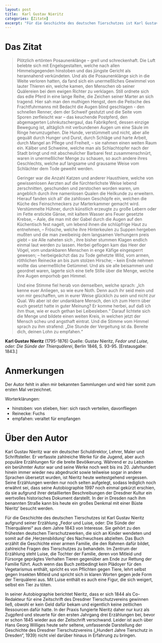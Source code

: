 ```yaml
---
layout: post
title:  Karl Gustav Nieritz
categories: [Zitate]
excerpt: "Für die Geschichte des deutschen Tierschutzes ist Karl Gustav Nieritz aufgrund seiner Erzählung „Fedor und Luise, oder: Die Sünde der Thierquälerei“ aus dem Jahre 1843 von Interesse. Sie gehört zu den frühesten deutschen Tierschutzwerken, die sich an Kinder wendeten und somit auf die ‚Herzensbildung‘ des Nachwuchses abzielten. Das Buch erzählt die Geschichte einer armen Familie, die den Rahmen dafür bildet, zahlreiche Fragen des Tierschutzes zu behandeln."
---
```


# Das Zitat

> Plötzlich ertönten Posaunenklänge – grell und schreckenhaft. Die Luft belebte sich mit Engelsgestalten, welche nach allen Himmelsgegenden hinstoben und das jüngste Gericht als herannahend verkündeten. Und als die Posaunenklänge sich in die Weite verloren hatten, da fand sich ein unermeßliches Gewimmel von lauter Thieren ein, welche kamen, den Menschen ob seiner Quälereien bei dem ewigen Richter zu verklagen. Still ordnete sich das edle Pferd in eine lange Reihe, die Zeichen seiner Marter an sich tragend. Hier sah man den muthigen Hengst, dem die Peitsche des Frachtfuhrmanns mit Bedacht die Augen blind geschlagen - den schnellen Renner, dem der Schweif gestutzt und die Seite vom Sporen zerfleischt war – das keuchende Postpferd, den abgemagerten Lohnkutschergaul, das Fabrikpferd, dessen einzige Bewegung ist, alltäglich mit verbundenen Augen um eine Säule im Ringe herumzugehen. Die Hunde, verstümmelt und nicht, aber alle gequält durch Hunger und Durst, durch Schläge und harte Arbeit, durch Mangel an Pflege und Freiheit, – sie nahmen einen weiten Raum ein. Kälber und Schweine, welche man als Schlachtopfer nach der Stadt bringt und mit abscheulicher Barbarei fest zusammenschnürt, waren in unermeßlicher Menge zu schauen, so auch andere ihres Geschlechts, welche auf langsame und grausame Weise vom Schlächter dem Tode geweiht werden.
>
> Geringer war die Anzahl Katzen und anderer Hausthiere, welche von gewissenlosen Aerzten auf die fürchterlichste Weise lebend zerschnitten, geschunden und zerstochen worden waren, um angeblich durch ihre namenlosen Qualen die Heilkunde zu erweitern. Hierauf fanden sich all’ die zahllosen Geschöpfe ein, welchen die Küche des Feinschmeckers zur Marterkammer gemacht wird. Verstümmelte Hühner, durch künstlich erzeugte zu große Lebern oder im Fette erstickte Gänse, mit kaltem Wasser ans Feuer gesetzte Krebse, – Aale, die man mit der Gabel durch die Augen auf den Küchentisch fest nagelt, um lebend ihnen die schlüpfrige Haut zu entnehmen, – Frösche, welche ihre Hinterkeulen zu Suppen hergeben mußten und die man zweibeinig dem langsamen Verhungern preis giebt – sie Alle naheten sich , ihre bisher stummen Klagen endlich einmal laut werden zu lassen. Herbei geflogen kam das Heer der Vögel, vom undankbaren Menschen in enge Käfige eingesperrt gewesen; – herbeigeächzt das zu Tode gehetzte Wild, vom armen, röthlichen Reinecke an bis zum stolzen Hirsche; – kein Ende nehmen wollte das unermeßliche Getümmel. Und als sie alle beisammen und geordnet waren, lagerte sich eine tiefe Stille über die Menge, welche ihre Augen emporhob gen Himmel.
>
> Und eine Stimme fiel herab von demselben, welche sprach: „Ich kenne euer Anliegen, so wie eure Noth. Denn auch ihr seid mein und von mir geschaffen, um in eurer Weise glücklich zu sein und nicht zur Qual. Wo aber ist der undankbare Mensch, den ich zum Herrn über euch gesetzt hatte in guter Meinung? Er komme herbei, auf daß ich ihm thue, wie er euch gethan bei Leibesleben.“ Darauf lichtete sich die Menge und bildete einen weiten Kreis, in welchen jetzt der Mensch scheu und angsthaft eintrat. Und die Stimme vom Himmel sprach zu ihm strafend: „Die Stunde der Vergeltung ist da. Bereite dich, deinen Lohn zu empfahen.“

**Karl Gustav Nieritz** (1795-1876)
Quelle: Gustav Nieritz, _Fedor und Luise, oder: Die Sünde der Thierquälerei_, Berlin 1846, S. 93-95. [Erstausgabe: 1843.]

# Anmerkungen

Der Autor fehlt in allen mir bekannten Sammlungen und wird hier somit zum ersten Mal verzeichnet.

Worterklärungen:
* hinstoben: von stieben, hier: sich rasch verteilen, davonfliegen
* Reinecke: Fuchs
* empfahen: veraltet für empfangen

# Über den Autor
Karl Gustav Nieritz war ein deutscher Schuldirektor, Lehrer, Maler und Schriftsteller. Er verfasste zahlreiche Werke für die Jugend, aber auch populäre Erzählungen für die breite Bevölkerung. Während er zu Lebzeiten ein berühmter Autor war und seine Werke noch weit bis ins 20. Jahrhundert hinein immer wieder neu abgedruckt sowie teilweise sogar in andere Sprachen übersetzt wurden, ist Nieritz heute weitestgehend vergessen. Seine Erzählungen werden nur noch selten aufgelegt, sodass lediglich noch erwähnt sei, dass seine Autobiographie 1997 noch einmal gekürzt erschien, da sie aufgrund ihrer detaillierten Beschreibungen der Dresdner Kultur ein wertvolles historisches Dokument darstellt. In der in Dresden nach ihm benannten Straße kann bis heute ein großes Denkmal mit einer Büste Nieritz’ besucht werden.

Für die Geschichte des deutschen Tierschutzes ist Karl Gustav Nieritz aufgrund seiner Erzählung „Fedor und Luise, oder: Die Sünde der Thierquälerei“ aus dem Jahre 1843 von Interesse. Sie gehört zu den frühesten deutschen Tierschutzwerken, die sich an Kinder wendeten und somit auf die ‚Herzensbildung‘ des Nachwuchses abzielten. Das Buch erzählt die Geschichte einer armen Familie, die den Rahmen dafür bildet, zahlreiche Fragen des Tierschutzes zu behandeln. Im Zentrum der Erzählung steht Luise, die Tochter der Familie, deren von Mitleid und Fürsorge geprägtes Verhalten Tieren gegenüber am Ende zur Rettung der Familie führt. Auch wenn das Buch zeitbedingt kein Plädoyer für den Vegetarismus enthält, spricht es von Pflichten gegen Tiere, lehrt selbst gegen Insekten Mitleid und spricht sich in klaren Worten gegen jede Form der Tierquälerei aus. Mit Luise enthält es auch eine Figur, die sich weigert, selbst ein Tier zu töten.

In seiner Autobiographie berichtet Nieritz, dass er sich 1844 als Co-Redakteur für eine Zeitschrift des Dresdner Tierschutzvereins gewinnen ließ, obwohl er kein Geld dafür bekam und eigentlich keine zeitlichen Ressourcen dafür hatte. In der Praxis fungierte Nieritz daher nur kurz als Zugpferd und steuerte für den ersten Jahrgang drei Erzählungen bei, bevor er schon 1845 wieder aus der Zeitschrift verschwand. Leider ist auch über Hans Georg Williges heute sehr seltene, umfassende Darstellung der Geschichte des Dresdner Tierschutzvereins („Hundert Jahre Tierschutz in Dresden“, 1939) nicht viel darüber hinaus in Erfahrung zu bringen.
